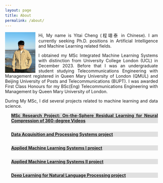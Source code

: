 ```yaml
---
layout: page
title: About
permalink: /about/
---
```

<style>
  .content {
    max-height: 0;
    overflow: hidden;
    transition: max-height 0.5s ease-out;
  }
  .toggle-button {
    cursor: pointer;
    text-decoration: underline;
    background-color: #e0e0e0;
    margin-left: 20px;
  }
  p {
    text-align: justify; /* Aligns text within the paragraph */
  }
</style>

<img src="/assets/images/yitai-cheng.JPG" width="100" style="float: left; margin-right: 10px;"> Hi, My name is Yitai Cheng (程翊泰 in Chinese). I am currently seeking Ph.D. positions in Artificial Intelligence and Machine Learning related fields. 


I obtained my MSc Integrated Machine Learning Systems with distinction from University College London (UCL) in December 2023. Before that I was an undergraduate student studying Telecommunications Engineering with Management registered in Queen Mary University of London (QMUL) and Beijing University of Posts and Telecommunications (BUPT). I was awarded First Class Honours for my BSc(Eng) Telecommunications Engineering with Management by Queen Mary University of London.

During My MSc, I did several projects related to machine learning and data science.

<p class="toggle-button" onclick="toggleContent(this)"> <b>MSc Research Project: On-the-Sphere Residual Learning for Neural Compression of 360-degree Videos </b> </p>
<div class="content">
  <p>This project focus on the synergy of two current learning methods for video. The first is neural video compression, which improves traditional one certain steps. Traditional   compression captures motion between consecutive frames and performs linear transform and quantisation methods over the residual information in each frame to be encoded. Differently, neural video compression uses methods such as convolutional neural networks (CNNs) to capture motion and encoder-decoder architectures to propose to compress residual data. The second is spherical convolutional neural networks (CNNs) for 360-degree videos. The current compression of such 360-degree videos intensively relies on 2D planar projection and suffers from its distortion (e.g., poles are more sampled than equator). Therefore, neural compression using CNNs, which focus on 2D convolution over planar data, is damaged when applied to 360 videos. Some authors have evaluated the benefit of using spherical convolutions in learning tasks for 360 images. The project is experiments-oriented, and the student will focus on implementing neural compression methods but changing the CNN steps by ones using spherical convolutions.
  </p>
  <p><a href="https://github.com/yitai-cheng/MSc_IMLS_Research_Project.git">[Python code]</a> <a href="/assets/msc-dissertation.pdf">[Dissertation]</a></p>
</div>

<p class="toggle-button" onclick="toggleContent(this)"> <b>Data Acquisition and Processing Systems project</b> </p>
<div class="content">
  <p>This project simulates a real-life data-science situation thatcan be approached using the process including data acquisition, storing, preprocessing, exploration and inferring. Concretely, this project analyze the stocks data of American Airlines(AAL) and its correlation with weather and covid-19 data. The data is acquired by relevant application programming interface including Yahoo! Finance, NOAA,
and CDC API. Then the acquired data is stored both locally and in the cloud by MongoDB. The data could be retrieved from local disk and cloud database for the downstream preprocessing including data cleaning, visualization and transformation. Next, the exploratory data analysis is conducted to find potential pattern of the data and hypothesis testing is carried out to better understand the composition of your dataset and its representativeness. Finally, the preprocessed data is feed as input to train and test the LSTM model which could be later used to predict the trend of stock values in the future.
  </p>
<p><a href="https://github.com/yitai-cheng/DAPS_assignment22_23">[Python code]</a> <a href="/assets/DAPS-assignment.pdf">[Project Description]</a> <a href="/assets/Report_DAPS.pdf">[Report]</a></p>
</div>

<p class="toggle-button" onclick="toggleContent(this)"> <b>Applied Machine Learning Systems I project </b> </p>
<div class="content">
  <p>
There are two categories of tasks raised in this mini project. They are binary classification and multiclass classification for image datasets. Machine learning techniques including convolutional neural network (CNN), support vector machine (SVM), random forest (RF) and residual network (ResNet) are applied to address the image classification tasks. It is noticed that neural network (NN) based models including CNN and ResNet performs better than the other two models with the accuracy of 0.7550 for CNN and 0.8064 for ResNet respectively.
  </p>
  <p><a href="https://github.com/yitai-cheng/AMLS_assignment22_23">[Python code]</a> <a href="/assets/AMLS-assignment.pdf">[Project Description]</a> <a href="/assets/Report_AMLS.pdf">[Report]</a></p>
</div>

<p class="toggle-button" onclick="toggleContent(this)"> <b>Applied Machine Learning Systems II project </b> </p>
<div class="content">
  <p>
A malignant tumor in the brain is a life-threatening condition. The presence of Methylguanine methyltransferase (MGMT) promoter methylation has been shown to be a favorable prog- nostic factor and a strong predictor of responsiveness to chemotherapy. In this project, machine learning based models are proposed to deal with the detection of MGMT promoter methylation instead of invasive surgeries taking brain tissues out of patients’ body. Taking advantage of multiple modali- ties of MRI images, both Single Modality Model (SMM) and Multi-Modality Model (MMM) are proposed. The main building block of SMM is the feature extractor and that of MMM is feature extractor with the attention layer. By exper- iments and ablation study, it is found that multi-modal learn- ing based model MMM performs better than SMM thanks to the attention mechanism.
  </p>
  <p><a href="https://github.com/yitai-cheng/AMLS_II_assignment22_23">[Python code]</a> <a href="/assets/AMLS_II-assignment.pdf">[Project Description]</a> <a href="/assets/Report_AMLSII.pdf">[Report]</a>  </p>
</div>

<p class="toggle-button" onclick="toggleContent(this)"> <b>Deep Learning for Natural Language Processing project </b> </p>
<div class="content">
  <p>
    Recurrent Neural Networks (RNNs) are powerful models that have achieved excellent performance on sequence learning tasks. Although RNNs work well whenever large labeled training sets are available, they suffer from dealing with long squences. In this project, we present a general end-to-end approach to sequence learning that uses an encoder to map the input sequence to a context vector, and then another decoder to convert the vector to the target sequence. Then, we introduce attention mechanism enabling the decoder to focus on a certain part of the input sequence in each decoding step. Our main result is that on an English to French translation task from the WMT’14 dataset, the translations produced by the sequence to sequence model with greedy search algorithm achieve a BLEU score of 23.57 on the entire test set, where the LSTM’s BLEU score was penalized on out-of-vocabulary words. Additionally, beam search could improve the model performance due to its ability to explore on a larger result set. For comparison, a sequence to sequence model with beam size 2 achieves a BLEU score of 24.24 on the same test-set. Moreover, the upgraded sequence to sequence with attention model also achieves a higher BLEU score of 25.33 with greedy search. Finally, we found that stacking more than one LSTM (Multi-Layer LSTM) will improve the model’s performance markedly, because LSTM networks with multiple layers have higher modeling capacity compared to single-layer LSTM networks.
  </p>
    <p><a href="https://github.com/yitai-cheng/ELEC0141_Project">[Python code]</a> <a href="/assets/DLNLP-assignment.pdf">[Project Description]</a> <a href="/assets/Report_DLNLP.pdf">[Report]</a></p> 

</div>


<script>
  function toggleContent(element) {
    var content = element.nextElementSibling;
    if (content.style.maxHeight) {
      content.style.maxHeight = null;
    } else {
      content.style.maxHeight = content.scrollHeight + "px";
    }
  }
</script>



